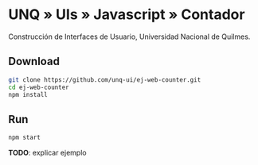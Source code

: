 # UNQ » UIs » Javascript » Contador

Construcción de Interfaces de Usuario, Universidad Nacional de Quilmes.

## Download

```sh
git clone https://github.com/unq-ui/ej-web-counter.git
cd ej-web-counter
npm install
```

## Run

```sh
npm start
```

**TODO**: explicar ejemplo
